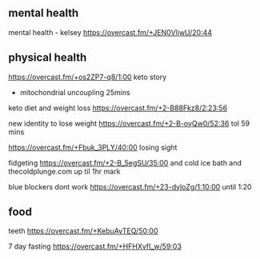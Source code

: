 ## mental health

mental health - kelsey https://overcast.fm/+JEN0VljwU/20:44


## physical health

https://overcast.fm/+os2ZP7-q8/1:00 keto story 
- mitochondrial uncoupling 25mins


keto diet and weight loss https://overcast.fm/+2-B88Fkz8/2:23:56

new identity to lose weight https://overcast.fm/+2-B-oyQw0/52:36 tol 59 mins

https://overcast.fm/+Fbuk_3PLY/40:00 losing sight

fidgeting https://overcast.fm/+2-B_5egSU/35:00
and cold ice bath and thecoldplunge.com  up til 1hr mark


blue blockers dont work https://overcast.fm/+23-dyloZg/1:10:00 until 1:20

## food


teeth https://overcast.fm/+KebuAyTEQ/50:00 

7 day fasting https://overcast.fm/+HFHXvfI_w/59:03